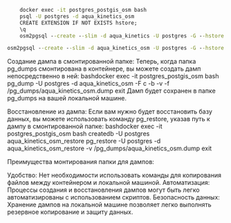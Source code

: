 
```cmd
    docker exec -it postgres_postgis_osm bash
    psql -U postgres -d aqua_kinetics_osm
    CREATE EXTENSION IF NOT EXISTS hstore;
    \q
    osm2pgsql --create --slim -d aqua_kinetics -U postgres -G --hstore /data/central-fed-district-latest.osm.pbf
```

```cmd
osm2pgsql --create --slim -d aqua_kinetics_osm -U postgres -G --hstore /data/central-fed-district-latest.osm.pbf
```

Создание дампа в смонтированной папке:
Теперь, когда папка pg_dumps смонтирована в контейнере, вы можете создать дамп непосредственно в ней:
bashdocker exec -it postgres_postgis_osm bash
pg_dump -U postgres -d aqua_kinetics_osm -F c -b -v -f /pg_dumps/aqua_kinetics_osm.dump
exit
Дамп будет сохранен в папке pg_dumps на вашей локальной машине.

Восстановление из дампа:
Если вам нужно будет восстановить базу данных, вы можете использовать команду pg_restore, указав путь к дампу в смонтированной папке:
bashdocker exec -it postgres_postgis_osm bash
createdb -U postgres aqua_kinetics_osm_restore
pg_restore -U postgres -d aqua_kinetics_osm_restore -v /pg_dumps/aqua_kinetics_osm.dump
exit

Преимущества монтирования папки для дампов:

Удобство: Нет необходимости использовать команды для копирования файлов между контейнером и локальной машиной.
Автоматизация: Процессы создания и восстановления дампов могут быть легко автоматизированы с использованием скриптов.
Безопасность данных: Хранение дампов на локальной машине позволяет легко выполнять резервное копирование и защиту данных.